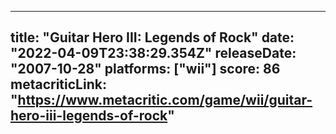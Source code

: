 
---
title: "Guitar Hero III: Legends of Rock"
date: "2022-04-09T23:38:29.354Z"
releaseDate: "2007-10-28"
platforms: ["wii"]
score: 86
metacriticLink: "https://www.metacritic.com/game/wii/guitar-hero-iii-legends-of-rock"
---
